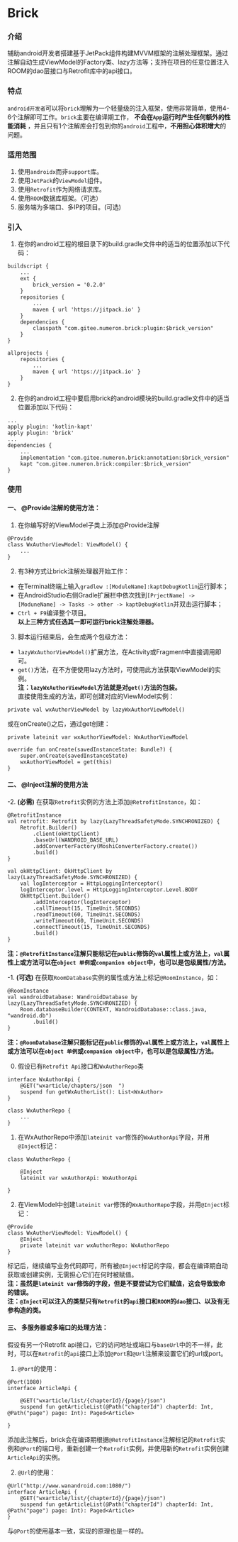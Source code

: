 # Brick

### 介绍
辅助android开发者搭建基于JetPack组件构建MVVM框架的注解处理框架。通过注解自动生成ViewModel的Factory类、lazy方法等；支持在项目的任意位置注入ROOM的dao层接口与Retrofit库中的api接口。

### 特点
`android开发者`可以将`brick`理解为一个轻量级的注入框架，使用非常简单，使用4-6个注解即可工作。`brick`主要在编译期工作， **不会在`App`运行时产生任何额外的性能消耗** ，并且只有1个注解库会打包到你的`android`工程中，**不用担心体积增大**的问题。

### 适用范围
1. 使用`androidx`而非`support`库。
2. 使用`JetPack`的`ViewModel`组件。
3. 使用`Retrofit`作为网络请求库。
4. 使用`ROOM`数据库框架。（可选）
5. 服务端为多端口、多IP的项目。(可选)

### 引入

1.  在你的android工程的根目录下的build.gradle文件中的适当的位置添加以下代码：
```
buildscript {
    ...
    ext {
        brick_version = '0.2.0'
    }
    repositories {
        ...
        maven { url 'https://jitpack.io' }
    }
    dependencies {
        classpath "com.gitee.numeron.brick:plugin:$brick_version"
    }
}

allprojects {
    repositories {
        ...
        maven { url 'https://jitpack.io' }
    }
}
```
2.  在你的android工程中要启用brick的android模块的build.gradle文件中的适当位置添加以下代码：
```
...
apply plugin: 'kotlin-kapt'
apply plugin: 'brick'
...
dependencies {
    ...
    implementation "com.gitee.numeron.brick:annotation:$brick_version"
    kapt "com.gitee.numeron.brick:compiler:$brick_version"
}
```
### 使用

#### **一、 @Provide注解的使用方法：** 
 1. 在你编写好的ViewModel子类上添加@Provide注解
```
@Provide
class WxAuthorViewModel: ViewModel() {
    ...
}
```
 2. 有3种方式让brick注解处理器开始工作：
 * 在Terminal终端上输入`gradlew :[ModuleName]:kaptDebugKotlin`运行脚本；
 * 在AndroidStudio右侧Gradle扩展栏中依次找到`[PrjectName] -> [ModuneName] -> Tasks -> other -> kaptDebugKotlin`并双击运行脚本；
 * `Ctrl + F9`编译整个项目。  
 **以上三种方式任选其一即可运行brick注解处理器。** 
 3. 脚本运行结束后，会生成两个包级方法：
 * `lazyWxAuthorViewModel()`扩展方法，在Activity或Fragment中直接调用即可。
 * `get()`方法，在不方便使用lazy方法时，可使用此方法获取ViewModel的实例。  
 **注：`lazyWxAuthorViewModel`方法就是对`get()`方法的包装。**     
直接使用生成的方法，即可创建对应的ViewModel实例：
```
private val wxAuthorViewModel by lazyWxAuthorViewModel()
```
 或在onCreate()之后，通过get创建：
```
private lateinit var wxAuthorViewModel: WxAuthorViewModel

override fun onCreate(savedInstanceState: Bundle?) {
    super.onCreate(savedInstanceState)
    wxAuthorViewModel = get(this)
}
```

#### **二、 @Inject注解的使用方法**   
  
 -2. **(必需)** 在获取`Retrofit`实例的方法上添加`@RetrofitInstance`，如：
```
@RetrofitInstance
val retrofit: Retrofit by lazy(LazyThreadSafetyMode.SYNCHRONIZED) {
    Retrofit.Builder()
        .client(okHttpClient)
        .baseUrl(WANDROID_BASE_URL)
        .addConverterFactory(MoshiConverterFactory.create())
        .build()
}

val okHttpClient: OkHttpClient by lazy(LazyThreadSafetyMode.SYNCHRONIZED) {
    val logInterceptor = HttpLoggingInterceptor()
    logInterceptor.level = HttpLoggingInterceptor.Level.BODY
    OkHttpClient.Builder()
        .addInterceptor(logInterceptor)
        .callTimeout(15, TimeUnit.SECONDS)
        .readTimeout(60, TimeUnit.SECONDS)
        .writeTimeout(60, TimeUnit.SECONDS)
        .connectTimeout(15, TimeUnit.SECONDS)
        .build()
}
```  
 **注：`@RetrofitInstance`注解只能标记在`public`修饰的`val`属性上或方法上，`val`属性上或方法可以在`object 单例`或`companion object`中，也可以是包级属性/方法。**   
   
 -1. **(可选)** 在获取`RoomDatabase`实例的属性或方法上标记`@RoomInstance`，如：
```
@RoomInstance
val wandroidDatabase: WandroidDatabase by lazy(LazyThreadSafetyMode.SYNCHRONIZED) {
    Room.databaseBuilder(CONTEXT, WandroidDatabase::class.java, "wandroid.db")
        .build()
}
```
 **注：`@RoomDatabase`注解只能标记在`public`修饰的`val`属性上或方法上，`val`属性上或方法可以在`object 单例`或`companion object`中，也可以是包级属性/方法。**  
   
 0. 假设已有`Retrofit Api`接口和`WxAuthorRepo`类
```
interface WxAuthorApi {
    @GET("wxarticle/chapters/json  ")
    suspend fun getWxAuthorList(): List<WxAuthor>
}

class WxAuthorRepo {
    ...
}

```
  
 1. 在WxAuthorRepo中添加`lateinit var`修饰的`WxAuthorApi`字段，并用`@Inject`标记：
```
class WxAuthorRepo {

    @Inject
    lateinit var wxAuthorApi: WxAuthorApi

}
```
  
 2. 在ViewModel中创建`lateinit var`修饰的`WxAuthorRepo`字段，并用`@Inject`标记：
```
@Provide
class WxAuthorViewModel: ViewModel() {
    @Inject
    private lateinit var wxAuthorRepo: WxAuthorRepo
}
```
标记后，继续编写业务代码即可，所有被`@Inject`标记的字段，都会在编译期自动获取或创建实例，无需担心它们在何时被赋值。   
 **注：虽然是`lateinit var`修饰的字段，但是不要尝试为它们赋值，这会导致致命的错误。**   
 **注：`@Inject`可以注入的类型只有`Retrofit`的`api`接口和`ROOM`的`dao`接口、以及有无参构造的类。**   

#### **三、 多服务器或多端口的处理方法：**   
假设有另一个Retrofit api接口，它的访问地址或端口与`baseUrl`中的不一样，此时，可以在`Retrofit`的`api`接口上添加`@Port`和`@Url`注解来设置它们的url或port。  
  
 1. `@Port`的使用：
```
@Port(1080)
interface ArticleApi {

    @GET("wxarticle/list/{chapterId}/{page}/json")
    suspend fun getArticleList(@Path("chapterId") chapterId: Int, @Path("page") page: Int): Paged<Article>

}
```
添加此注解后，brick会在编译期根据`@RetrofitInstance`注解标记的`Retrofit`实例和`@Port`的端口号，重新创建一个`Retrofit`实例，并使用新的`Retrofit`实例创建`ArticleApi`的实例。  
    
 2. `@Url`的使用：
```
@Url("http://www.wanandroid.com:1080/")
interface ArticleApi {
    @GET("wxarticle/list/{chapterId}/{page}/json")
    suspend fun getArticleList(@Path("chapterId") chapterId: Int, @Path("page") page: Int): Paged<Article>
}
```
与`@Port`的使用基本一致，实现的原理也是一样的。